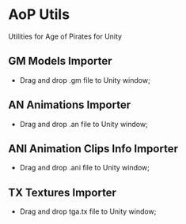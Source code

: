 # AoP Utils
Utilities for Age of Pirates for Unity

## GM Models Importer
- Drag and drop .gm file to Unity window;


## AN Animations Importer
- Drag and drop .an file to Unity window;


## ANI Animation Clips Info Importer
- Drag and drop .ani file to Unity window;


## TX Textures Importer
- Drag and drop tga.tx file to Unity window;
